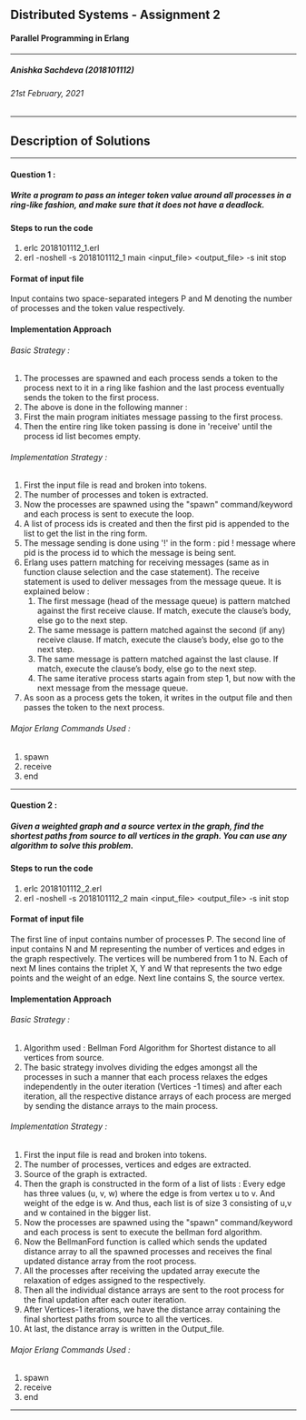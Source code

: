 ## Distributed Systems - Assignment 2
####  Parallel Programming in Erlang
---
##### Anishka Sachdeva (2018101112)
###### 21st February, 2021
---
## Description of Solutions
---
#### Question 1 :
##### Write a program to pass an integer token value around all processes in a ring-like fashion, and make sure that it does not have a deadlock.

#### Steps to run the code

1. erlc 2018101112_1.erl 
2. erl -noshell -s 2018101112_1 main <input_file> <output_file> -s init stop

#### Format of input file
Input contains two space-separated integers P and M denoting the number of processes and the token value respectively.
#### Implementation Approach

###### Basic Strategy :
1. The processes are spawned and each process sends a token to the process next to it in a ring like fashion and the last process eventually sends the token to the first process.
2. The above is done in the following manner : 
1. First the main program initiates message passing to the first process.
2. Then the entire ring like token passing is done in 'receive' until the process id list becomes empty. 
###### Implementation Strategy :
1. First the input file is read and broken into tokens.
2. The number of processes and token is extracted.
3. Now the processes are spawned using the "spawn" command/keyword and each process is sent to execute the loop.
4. A list of process ids is created and then the first pid is appended to the list to get the list in the ring form.
4. The message sending is done using '!' in the form : pid ! message where pid is the process id to which the message is being sent.
5. Erlang uses pattern matching for receiving messages (same as in function clause selection and the case statement). The receive statement is used to deliver messages from the message queue. It is explained below :
    1. The first message (head of the message queue) is pattern matched against the first receive clause. If match, execute the clause’s body, else go to the next step.
    2. The same message is pattern matched against the second (if any) receive clause. If match, execute the clause’s body, else go to the next step.
    3. The same message is pattern matched against the last clause. If match, execute the clause’s body, else go to the next step.
    4. The same iterative process starts again from step 1, but now with the next message from the message queue.
6. As soon as a process gets the token, it writes in the output file and then passes the token to the next process.
###### Major Erlang Commands Used :
1. spawn
2. receive
3. end
---
#### Question 2 :
##### Given a weighted graph and a source vertex in the graph, find the shortest paths from source to all vertices in the graph. You can use any algorithm to solve this problem.

#### Steps to run the code

1. erlc 2018101112_2.erl 
2. erl -noshell -s 2018101112_2 main <input_file> <output_file> -s init stop

#### Format of input file
The first line of input contains number of processes P. The second line of input contains N and M representing the number of vertices and edges in the graph
respectively. The vertices will be numbered from 1 to N. Each of next M lines contains the triplet X, Y and W that represents the two edge points and the weight
of an edge. Next line contains S, the source vertex.
#### Implementation Approach

###### Basic Strategy :
1. Algorithm used : Bellman Ford Algorithm for Shortest distance to all vertices from source.
2. The basic strategy involves dividing the edges amongst all the processes in such a manner that each process relaxes the edges independently in the outer iteration (Vertices -1 times) and after each iteration, all the respective distance arrays of each process are merged by sending the distance arrays to the main process.
###### Implementation Strategy :
1. First the input file is read and broken into tokens.
2. The number of processes, vertices and edges are extracted.
3. Source of the graph is extracted.
4. Then the graph is constructed in the form of a list of lists : Every edge has three values (u, v, w) where the edge is from vertex u to v. And weight of the edge is w. And thus, each list is of size 3 consisting of u,v and w contained in the bigger list.
5. Now the processes are spawned using the "spawn" command/keyword and each process is sent to execute the bellman ford algorithm.
6. Now the BellmanFord function is called which sends the updated distance array to all the spawned processes and receives the final updated distance array from the root process.
7. All the processes after receiving the updated array execute the relaxation of edges assigned to the respectively.
8. Then all the individual distance arrays are sent to the root process for the final updation after each outer iteration.
9. After Vertices-1 iterations, we have the distance array containing the final shortest paths from source to all the vertices.
10. At last, the distance array is written in the Output_file.
###### Major Erlang Commands Used :
1. spawn
2. receive
3. end
---